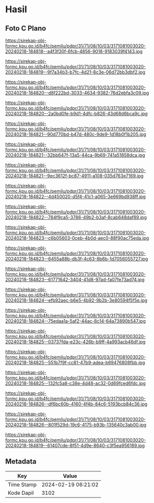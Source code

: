 # Hasil

## Foto C Plano

https://sirekap-obj-formc.kpu.go.id/b4fc/pemilu/pdpr/31/71/08/10/03/3171081003020-20240218-184818--a4f3f30f-6fcb-4856-9018-9183039f4143.jpg

https://sirekap-obj-formc.kpu.go.id/b4fc/pemilu/pdpr/31/71/08/10/03/3171081003020-20240218-184819--9f7a34b3-b7fc-4d21-8c3e-06d72bb3dbf2.jpg

https://sirekap-obj-formc.kpu.go.id/b4fc/pemilu/pdpr/31/71/08/10/03/3171081003020-20240218-184820--d8f222bd-3033-4634-9382-76d2ebfa3c09.jpg

https://sirekap-obj-formc.kpu.go.id/b4fc/pemilu/pdpr/31/71/08/10/03/3171081003020-20240218-184820--2a0bd0fe-b9d1-4dfc-b826-43d68d6bca9c.jpg

https://sirekap-obj-formc.kpu.go.id/b4fc/pemilu/pdpr/31/71/08/10/03/3171081003020-20240218-184821--90d770bd-b47d-480c-9de9-1d18b0f1b205.jpg

https://sirekap-obj-formc.kpu.go.id/b4fc/pemilu/pdpr/31/71/08/10/03/3171081003020-20240218-184821--32bb647f-13a5-44ca-9b69-741a51858dca.jpg

https://sirekap-obj-formc.kpu.go.id/b4fc/pemilu/pdpr/31/71/08/10/03/3171081003020-20240218-184821--9ec3612f-bc87-4911-a108-035d763e7169.jpg

https://sirekap-obj-formc.kpu.go.id/b4fc/pemilu/pdpr/31/71/08/10/03/3171081003020-20240218-184822--4d450020-d5f4-41c1-a065-3e669bd938ff.jpg

https://sirekap-obj-formc.kpu.go.id/b4fc/pemilu/pdpr/31/71/08/10/03/3171081003020-20240218-184822--784f9ca5-3786-49b2-b3af-8cab648daf89.jpg

https://sirekap-obj-formc.kpu.go.id/b4fc/pemilu/pdpr/31/71/08/10/03/3171081003020-20240218-184823--c6b05603-0ceb-4b0d-aec0-88f90ac75eda.jpg

https://sirekap-obj-formc.kpu.go.id/b4fc/pemilu/pdpr/31/71/08/10/03/3171081003020-20240218-184823--6455a88b-db3f-4c63-8b6b-1d7056055727.jpg

https://sirekap-obj-formc.kpu.go.id/b4fc/pemilu/pdpr/31/71/08/10/03/3171081003020-20240218-184823--61771642-3404-41d8-97ad-fa07fe73ad74.jpg

https://sirekap-obj-formc.kpu.go.id/b4fc/pemilu/pdpr/31/71/08/10/03/3171081003020-20240218-184824--efb92aec-b6e5-4b92-9b2b-3e80594f5f5e.jpg

https://sirekap-obj-formc.kpu.go.id/b4fc/pemilu/pdpr/31/71/08/10/03/3171081003020-20240218-184824--75edaa1a-5af2-44ac-8c14-64a73890b547.jpg

https://sirekap-obj-formc.kpu.go.id/b4fc/pemilu/pdpr/31/71/08/10/03/3171081003020-20240218-184825--03737fda-e23c-426b-b9ff-4a993acb46df.jpg

https://sirekap-obj-formc.kpu.go.id/b4fc/pemilu/pdpr/31/71/08/10/03/3171081003020-20240218-184825--551b7f9f-cc81-47b9-adea-b69476808fbb.jpg

https://sirekap-obj-formc.kpu.go.id/b4fc/pemilu/pdpr/31/71/08/10/03/3171081003020-20240218-184825--132fc5a8-c38e-4d48-ac32-0d69fced6fdc.jpg

https://sirekap-obj-formc.kpu.go.id/b4fc/pemilu/pdpr/31/71/08/10/03/3171081003020-20240218-184826--df6bc60b-4160-4f4b-84c6-5193bcb84c36.jpg

https://sirekap-obj-formc.kpu.go.id/b4fc/pemilu/pdpr/31/71/08/10/03/3171081003020-20240218-184826--801f529d-19c6-4175-b93b-135640c3ab00.jpg

https://sirekap-obj-formc.kpu.go.id/b4fc/pemilu/pdpr/31/71/08/10/03/3171081003020-20240218-184819--61407cde-8f51-4d9e-8640-c3f5ea956189.jpg


## Metadata

| Key        | Value               |
| ---------- | ------------------- |
| Time Stamp | 2024-02-19 06:21:02 |
| Kode Dapil | 3102                |



